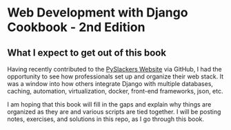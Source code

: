 # Web Development with Django Cookbook - 2nd Edition

## What I expect to get out of this book
Having recently contributed to the [PySlackers Website](https://pyslackers.com) via GitHub, I had the opportunity to see how professionals set up and organize their web stack. It was a window into how others integrate Django with multiple databases, caching, automation, virtualization, docker, front-end frameworks, json, etc.

I am hoping that this book will fill in the gaps and explain why things are organized as they are and various scripts are tied together. I will be posting notes, exercises, and solutions in this repo, as I go through this book.
